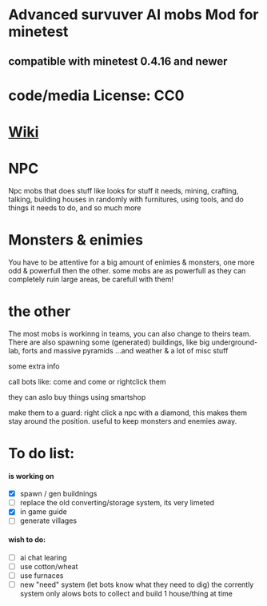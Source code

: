 # Advanced survuver AI mobs Mod for minetest

## compatible with minetest 0.4.16 and newer

# code/media License: CC0

# [Wiki](https://github.com/AiTechEye/aliveai/wiki)

# NPC
Npc mobs that does stuff like looks for stuff it needs, mining, crafting, talking, building houses in randomly with furnitures, using tools, and do things it needs to do, and so much more

# Monsters & enimies
You have to be attentive for a big amount of enimies & monsters, one more odd & powerfull then the other.
some mobs are as powerfull as they can completely ruin large areas, be carefull with them!

# the other
The most mobs is workinng in teams, you can also change to theirs team.
There are also spawning some (generated) buildings, like big underground-lab, forts and massive pyramids
...and weather & a lot of misc stuff

some extra info

call bots like: <name> come
and <team> come
or rightclick them

they can aslo buy things using smartshop

make them to a guard:
right click a npc with a diamond, this makes them stay around the position.
useful to keep monsters and enemies away.

# To do list:

#### is working on
- [x] spawn / gen buildnings
- [ ] replace the old converting/storage system, its very limeted
- [x] in game guide
- [ ] generate villages
#### wish to do:
- [ ] ai chat learing
- [ ] use cotton/wheat
- [ ] use furnaces
- [ ] new "need" system (let bots know what they need to dig) the corrently system only alows bots to collect and build 1 house/thing at time
